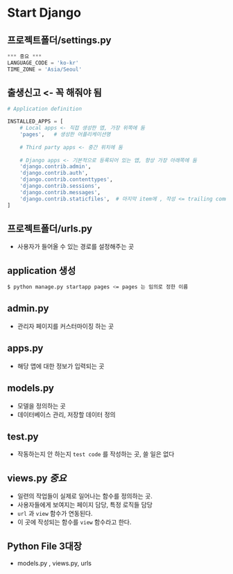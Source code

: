 # Start Django



## 프로젝트폴더/settings.py

```python
*** 중요 ***
LANGUAGE_CODE = 'ko-kr'
TIME_ZONE = 'Asia/Seoul'
```

## 출생신고 <- 꼭 해줘야 됨

```python
# Application definition

INSTALLED_APPS = [
    # Local apps <- 직접 생성한 앱, 가장 위쪽에 둠
    'pages',   # 생성한 어플리케이션명 
    
    # Third party apps <- 중간 위치에 둠
    
    # Django apps <- 기본적으로 등록되어 있는 앱, 항상 가장 아래쪽에 둠
    'django.contrib.admin',
    'django.contrib.auth',
    'django.contrib.contenttypes',
    'django.contrib.sessions',
    'django.contrib.messages',
    'django.contrib.staticfiles',  # 마지막 item에 , 작성 <= trailing comma
]
```



## 프로젝트폴더/urls.py

- 사용자가 들어올 수 있는 경로를 설정해주는 곳



## application 생성

```bash
$ python manage.py startapp pages <= pages 는 임의로 정한 이름
```

## admin.py  

-  관리자 페이지를 커스터마이징 하는 곳

## apps.py

- 해당 앱에 대한 정보가 입력되는 곳

## models.py

- 모델을 정의하는 곳
- 데이터베이스 관리, 저장할 데이터 정의

## test.py

- 작동하는지 안 하는지 `test code` 를 작성하는 곳, 쓸 일은 없다

## views.py  *****중요*****

- 일련의 작업들이 실제로 일어나는 함수를 정의하는 곳. 
- 사용자들에게 보여지는 페이지 담당, 특정 로직들 담당
- `url` 과 `view` 함수가 연동된다.
- 이 곳에 작성되는 함수를 `view` 함수라고 한다.



## Python File 3대장

- models.py , views.py, urls







